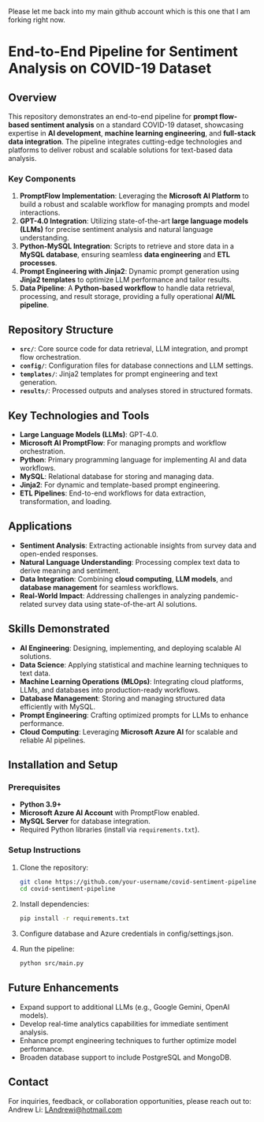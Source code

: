 Please let me back into my main github account which is this one that I am forking right now.

# End-to-End Pipeline for Sentiment Analysis on COVID-19 Dataset

## Overview

This repository demonstrates an end-to-end pipeline for **prompt flow-based sentiment analysis** on a standard COVID-19 dataset, showcasing expertise in **AI development**, **machine learning engineering**, and **full-stack data integration**. The pipeline integrates cutting-edge technologies and platforms to deliver robust and scalable solutions for text-based data analysis.

### Key Components

1. **PromptFlow Implementation**: Leveraging the **Microsoft AI Platform** to build a robust and scalable workflow for managing prompts and model interactions.
2. **GPT-4.0 Integration**: Utilizing state-of-the-art **large language models (LLMs)** for precise sentiment analysis and natural language understanding.
3. **Python-MySQL Integration**: Scripts to retrieve and store data in a **MySQL database**, ensuring seamless **data engineering** and **ETL processes**.
4. **Prompt Engineering with Jinja2**: Dynamic prompt generation using **Jinja2 templates** to optimize LLM performance and tailor results.
5. **Data Pipeline**: A **Python-based workflow** to handle data retrieval, processing, and result storage, providing a fully operational **AI/ML pipeline**.

## Repository Structure

- **`src/`**: Core source code for data retrieval, LLM integration, and prompt flow orchestration.
- **`config/`**: Configuration files for database connections and LLM settings.
- **`templates/`**: Jinja2 templates for prompt engineering and text generation.
- **`results/`**: Processed outputs and analyses stored in structured formats.

## Key Technologies and Tools

- **Large Language Models (LLMs)**: GPT-4.0.
- **Microsoft AI PromptFlow**: For managing prompts and workflow orchestration.
- **Python**: Primary programming language for implementing AI and data workflows.
- **MySQL**: Relational database for storing and managing data.
- **Jinja2**: For dynamic and template-based prompt engineering.
- **ETL Pipelines**: End-to-end workflows for data extraction, transformation, and loading.

## Applications

- **Sentiment Analysis**: Extracting actionable insights from survey data and open-ended responses.
- **Natural Language Understanding**: Processing complex text data to derive meaning and sentiment.
- **Data Integration**: Combining **cloud computing**, **LLM models**, and **database management** for seamless workflows.
- **Real-World Impact**: Addressing challenges in analyzing pandemic-related survey data using state-of-the-art AI solutions.

## Skills Demonstrated

- **AI Engineering**: Designing, implementing, and deploying scalable AI solutions.
- **Data Science**: Applying statistical and machine learning techniques to text data.
- **Machine Learning Operations (MLOps)**: Integrating cloud platforms, LLMs, and databases into production-ready workflows.
- **Database Management**: Storing and managing structured data efficiently with MySQL.
- **Prompt Engineering**: Crafting optimized prompts for LLMs to enhance performance.
- **Cloud Computing**: Leveraging **Microsoft Azure AI** for scalable and reliable AI pipelines.

## Installation and Setup

### Prerequisites
- **Python 3.9+**
- **Microsoft Azure AI Account** with PromptFlow enabled.
- **MySQL Server** for database integration.
- Required Python libraries (install via `requirements.txt`).

### Setup Instructions
1. Clone the repository:
   ```bash
   git clone https://github.com/your-username/covid-sentiment-pipeline.git
   cd covid-sentiment-pipeline

2. Install dependencies:
   ```bash
   pip install -r requirements.txt

3. Configure database and Azure credentials in config/settings.json.
   
5. Run the pipeline:
   ```bash
   python src/main.py

## Future Enhancements
- Expand support to additional LLMs (e.g., Google Gemini, OpenAI models).
- Develop real-time analytics capabilities for immediate sentiment analysis.
- Enhance prompt engineering techniques to further optimize model performance.
- Broaden database support to include PostgreSQL and MongoDB.

## Contact
For inquiries, feedback, or collaboration opportunities, please reach out to:
Andrew Li: LAndrewi@hotmail.com


